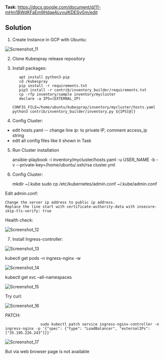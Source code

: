 **Task:** https://docs.google.com/document/d/11-mHm1BWdKFaEm9HdaeALvvulKDESyGm/edit

## Solution

1. Create Instance in GCP with Ubuntu:

![Screenshot_11](https://user-images.githubusercontent.com/79985930/216808382-ee0ab4a9-1e1d-46f1-9e64-a8185e733b17.png)

2. Clone Kubespray release  repository

3. Install packages:

          apt install python3-pip
          cd /kubespray
          pip install -r requirements.txt
          pip3 install -r contrib/inventory_builder/requirements.txt
          cp -rfp inventory/sample inventory/mycluster
          declare -a IPS=(EXTERNAL_IP)
          CONFIG_FILE=/home/ubuntu/kubespray/inventory/mycluster/hosts.yaml python3 contrib/inventory_builder/inventory.py ${IPS[@]}
    
    
4. Config Cluster:

- edit hosts.yaml -- change line *ip:* to private IP, comment access_ip string
- edit all config files like it shown in Task

5. Run Cluster installation 

    ansible-playbook -i inventory/mycluster/hosts.yaml -u USER_NAME -b -v --private-key=/home/ubuntu/.ssh/rsa cluster.yml
    
6. Config Cluster:

    mkdir ~/.kube
    sudo cp /etc/kubernetes/admin.conf ~/.kube/admin.conf

Edit admin.conf:

    Change the server ip address to public ip address.
    Replace the line start with certificate-authority-data with insecure-skip-tls-verify: true

Health check:

![Screenshot_12](https://user-images.githubusercontent.com/79985930/216811227-1ab21824-222f-4ba1-842f-10614fd543df.png)

7. Install Ingress-controller:

![Screenshot_13](https://user-images.githubusercontent.com/79985930/216811688-18ebaeb1-d8c9-4859-8bf6-f033c931582f.png)

kubectl get pods -n ingress-nginx -w

![Screenshot_14](https://user-images.githubusercontent.com/79985930/216811737-188c6ef4-b367-4a04-8b24-99ca8455cfad.png)

kubectl get svc –all-namespaces

![Screenshot_15](https://user-images.githubusercontent.com/79985930/216811818-6d8fdde3-1204-47c3-b9fa-26b6f318051d.png)

Try curl: 

![Screenshot_16](https://user-images.githubusercontent.com/79985930/216818695-56ca4fc9-bbb0-4642-8ec4-3a369c3d96df.png)

PATCH: 

                    sudo kubectl patch service ingress-nginx-controller -n ingress-nginx -p '{"spec": {"type": "LoadBalancer", "externalIPs":["35.195.226.243"]}}'
                    
![Screenshot_17](https://user-images.githubusercontent.com/79985930/216820071-8fe8c018-d088-4d57-9780-3a9c169ea545.png)

But via web browser page is not available
